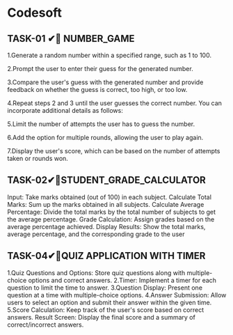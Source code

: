 # Codesoft
##          TASK-01 ✔🚀 NUMBER_GAME
1.Generate a random number within a specified range, such as 1 to 100.

2.Prompt the user to enter their guess for the generated number.

3.Compare the user's guess with the generated number and provide feedback on whether the guess is correct, too high, or too low.

4.Repeat steps 2 and 3 until the user guesses the correct number. You can incorporate additional details as follows:

5.Limit the number of attempts the user has to guess the number.

6.Add the option for multiple rounds, allowing the user to play again.

7.Display the user's score, which can be based on the number of attempts taken or rounds won.

##       TASK-02✔🚀STUDENT_GRADE_CALCULATOR
Input: Take marks obtained (out of 100) in each subject.
Calculate Total Marks: Sum up the marks obtained in all subjects.
Calculate Average Percentage: Divide the total marks by the total number of subjects to get the
average percentage.
Grade Calculation: Assign grades based on the average percentage achieved.
Display Results: Show the total marks, average percentage, and the corresponding grade to the user
##       TASK-04✔🚀QUIZ APPLICATION WITH TIMER
1.Quiz Questions and Options: Store quiz questions along with multiple-choice options and correct
answers.
2.Timer: Implement a timer for each question to limit the time to answer.
3.Question Display: Present one question at a time with multiple-choice options.
4.Answer Submission: Allow users to select an option and submit their answer within the given
time.
5.Score Calculation: Keep track of the user's score based on correct answers.
Result Screen: Display the final score and a summary of correct/incorrect answers.
